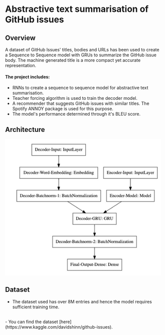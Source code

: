 # Abstractive text summarisation of GitHub issues

## Overview

A dataset of GitHub Issues' titles, bodies and URLs has been used to create a Sequence to Sequence model with GRUs to summarize the GitHub issue body. The machine generated title is a more compact yet accurate representation.

#### The project includes:
- RNNs to create a sequence to sequence model for abstractive text summarisation. 
- Teacher forcing algorithm is used to train the decoder model.
- A recommender that suggests GitHub issues with similar titles. The Spotify ANNOY package is used for this purpose.
- The model's performance determined through it's BLEU score.

## Architecture
![Architecture diagram](https://github.com/ritika-07/Abstractive-text-summarisation-of-GitHub-issues/blob/main/architecture.png)

## Dataset
- The dataset used has over 8M entries and hence the model requires sufficient training time.
<br>
- You can find the dataset [here](https://www.kaggle.com/davidshinn/github-issues).
